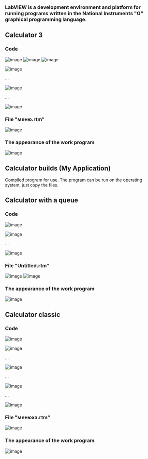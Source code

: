### LabVIEW is a development environment and platform for running programs written in the National Instruments "G" graphical programming language.

## Calculator 3
### Code
![image](https://github.com/user-attachments/assets/d6a4518b-d6bd-41db-979a-6fe1e2da86f9)
![image](https://github.com/user-attachments/assets/a819127a-db3d-42e5-b6dc-3fc4b1d4f96c)
![image](https://github.com/user-attachments/assets/d578505e-c700-454e-93c3-ba4827463a1e)

![image](https://github.com/user-attachments/assets/9d0bd878-1386-490d-9445-cfed6d423b7b)

...

![image](https://github.com/user-attachments/assets/2ca53d9c-9e3e-4d88-98b6-d79f4d97c067)

...

![image](https://github.com/user-attachments/assets/6a5f3adc-859a-4835-b1c4-c324c02e4457)

### File "меню.rtm"
![image](https://github.com/user-attachments/assets/40b18094-57e5-4ab8-a5e1-c39e700741d4)

### The appearance of the work program
![image](https://github.com/user-attachments/assets/39bc075a-9098-4ed8-bd76-5d2e86f86cf0)

## Calculator builds (My Application)
Compiled program for use. The program can be run on the operating system, just copy the files.

## Calculator with a queue
### Code
![image](https://github.com/user-attachments/assets/51690ff4-fa28-4b20-8e58-2fa6b20e9065)

![image](https://github.com/user-attachments/assets/554a69a2-0f75-4564-a5f9-c60e9d05a748)

...

![image](https://github.com/user-attachments/assets/927da5fb-da47-4ea9-b5ee-68b7fd080738)

### File "Untitled.rtm"
![image](https://github.com/user-attachments/assets/57956d1e-b6eb-4dea-a8c9-ade059594552)
![image](https://github.com/user-attachments/assets/b6265a94-38ff-4da9-a3c0-b2b6429140dc)

### The appearance of the work program
![image](https://github.com/user-attachments/assets/26c3f8d2-7e20-4857-809b-d68e90b331f5)

## Calculator сlassic
### Code
![image](https://github.com/user-attachments/assets/d87c80a6-0e73-4116-a6bb-3f53d9947526)

![image](https://github.com/user-attachments/assets/37e8d2a8-8583-4384-9b55-f6daa530f5db)

...

![image](https://github.com/user-attachments/assets/14fa79b2-e2c9-4852-a553-ee99bb191dd1)

...

![image](https://github.com/user-attachments/assets/8dae9184-b173-4eae-8b03-55625712a885)

...

![image](https://github.com/user-attachments/assets/ae7b13fa-6a4c-4863-a0ac-ef467eb7c914)

### File "менюха.rtm"

![image](https://github.com/user-attachments/assets/cfebd528-cb4d-45ad-b25c-3d3e08820701)

### The appearance of the work program
![image](https://github.com/user-attachments/assets/4219b1c8-88b7-4258-b778-44ec21bfbda4)









